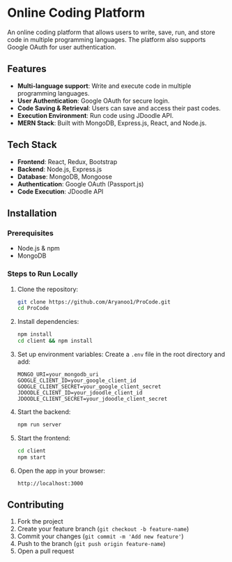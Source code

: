 # Online Coding Platform

An online coding platform that allows users to write, save, run, and store code in multiple programming languages. The platform also supports Google OAuth for user authentication.

## Features

- **Multi-language support**: Write and execute code in multiple programming languages.
- **User Authentication**: Google OAuth for secure login.
- **Code Saving & Retrieval**: Users can save and access their past codes.
- **Execution Environment**: Run code using JDoodle API.
- **MERN Stack**: Built with MongoDB, Express.js, React, and Node.js.

## Tech Stack

- **Frontend**: React, Redux, Bootstrap
- **Backend**: Node.js, Express.js
- **Database**: MongoDB, Mongoose
- **Authentication**: Google OAuth (Passport.js)
- **Code Execution**: JDoodle API

## Installation

### Prerequisites
- Node.js & npm
- MongoDB

### Steps to Run Locally

1. Clone the repository:
   ```bash
   git clone https://github.com/Aryanoo1/ProCode.git
   cd ProCode
   ```

2. Install dependencies:
   ```bash
   npm install
   cd client && npm install
   ```

3. Set up environment variables:
   Create a `.env` file in the root directory and add:
   ```env
   MONGO_URI=your_mongodb_uri
   GOOGLE_CLIENT_ID=your_google_client_id
   GOOGLE_CLIENT_SECRET=your_google_client_secret
   JDOODLE_CLIENT_ID=your_jdoodle_client_id
   JDOODLE_CLIENT_SECRET=your_jdoodle_client_secret
   ```

4. Start the backend:
   ```bash
   npm run server
   ```

5. Start the frontend:
   ```bash
   cd client
   npm start
   ```

6. Open the app in your browser:
   ```
   http://localhost:3000
   ```

## Contributing

1. Fork the project
2. Create your feature branch (`git checkout -b feature-name`)
3. Commit your changes (`git commit -m 'Add new feature'`)
4. Push to the branch (`git push origin feature-name`)
5. Open a pull request
